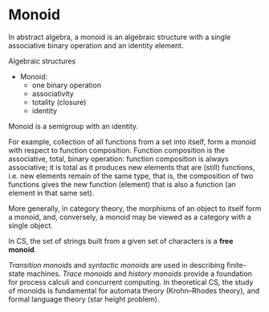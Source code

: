 # Monoid

In abstract algebra, a monoid is an algebraic structure with a single associative binary operation and an identity element.

Algebraic structures
  - Monoid:
    - one binary operation
    - associativity
    - totality (closure)
    - identity


Monoid is a semigroup with an identity.

For example, collection of all functions from a set into itself, form a monoid with respect to function composition. Function composition is the associative, total, binary operation: function composition is always associative; it is total as it produces new elements that are (still) functions, i.e. new elements remain of the same type, that is, the composition of two functions gives the new function (element) that is also a function (an element in that same set).

More generally, in category theory, the morphisms of an object to itself form a monoid, and, conversely, a monoid may be viewed as a category with a single object.


In CS, the set of strings built from a given set of characters is a **free monoid**.

*Transition monoids* and *syntactic monoids* are used in describing finite-state machines. *Trace monoids* and *history monoids* provide a foundation for process calculi and concurrent computing. In theoretical CS, the study of monoids is fundamental for automata theory (Krohn–Rhodes theory), and formal language theory (star height problem).
